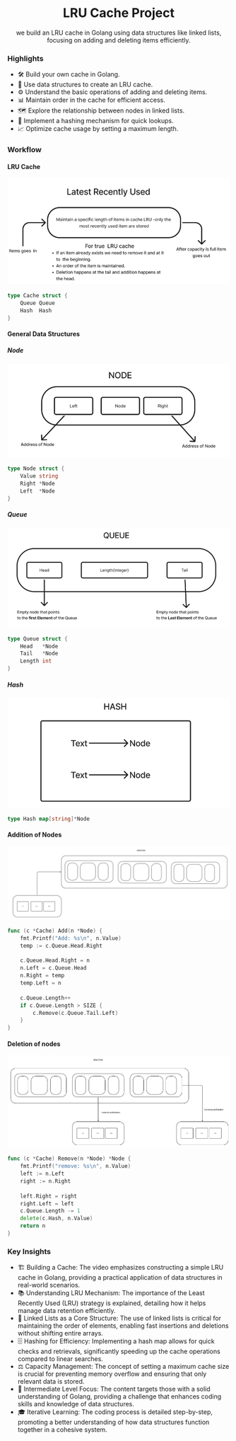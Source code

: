 <center> <h1>LRU Cache Project </h1></center>

<p style  = "text-align: center">we build an LRU cache in Golang using data structures like linked lists, focusing on adding and deleting items efficiently. </p>

### Highlights

* 🛠️ Build your own cache in Golang.
* 🐍 Use data structures to create an LRU cache.
* ⚙️ Understand the basic operations of adding and deleting items.
* 📊 Maintain order in the cache for efficient access.
* 🗺️ Explore the relationship between nodes in linked lists.
* 🔄 Implement a hashing mechanism for quick lookups.
* 📈 Optimize cache usage by setting a maximum length.

### Workflow

#### LRU Cache
![LRU Cache Image](images//LRU-Cache-page1.png)

```go
type Cache struct {
	Queue Queue
	Hash  Hash
}
```

#### General Data Structures
##### Node
![DataStructures](images/Node.png)

```go
type Node struct {
	Value string
	Right *Node
	Left  *Node
}
```
##### Queue
![DataStructures](images/Queue.png)

```go
type Queue struct {
	Head   *Node
	Tail   *Node
	Length int
}
```
##### Hash
![DataStructures](images/Hash.png)

```go
type Hash map[string]*Node
```

#### Addition of Nodes
![Adddition](images/LRU-cache-page3.png)

```go
func (c *Cache) Add(n *Node) {
	fmt.Printf("Add: %s\n", n.Value)
	temp := c.Queue.Head.Right

	c.Queue.Head.Right = n
	n.Left = c.Queue.Head
	n.Right = temp
	temp.Left = n

	c.Queue.Length++
	if c.Queue.Length > SIZE {
		c.Remove(c.Queue.Tail.Left)
	}
}
```

#### Deletion of nodes
![Delete node](images/LRU-Cache-page4.png)

```go
func (c *Cache) Remove(n *Node) *Node {
	fmt.Printf("remove: %s\n", n.Value)
	left := n.Left
	right := n.Right

	left.Right = right
	right.Left = left
	c.Queue.Length -= 1
	delete(c.Hash, n.Value)
	return n
}
```

### Key Insights
* 🏗️ Building a Cache: The video emphasizes constructing a simple LRU cache in Golang, providing a practical application of data structures in real-world scenarios.
* 📚 Understanding LRU Mechanism: The importance of the Least Recently Used (LRU) strategy is explained, detailing how it helps manage data retention efficiently.
* 🔗 Linked Lists as a Core Structure: The use of linked lists is critical for maintaining the order of elements, enabling fast insertions and deletions without shifting entire arrays.
* 🗄️ Hashing for Efficiency: Implementing a hash map allows for quick checks and retrievals, significantly speeding up the cache operations compared to linear searches.
* ⚖️ Capacity Management: The concept of setting a maximum cache size is crucial for preventing memory overflow and ensuring that only relevant data is stored.
* 🚀 Intermediate Level Focus: The content targets those with a solid understanding of Golang, providing a challenge that enhances coding skills and knowledge of data structures.
* 🎓 Iterative Learning: The coding process is detailed step-by-step, promoting a better understanding of how data structures function together in a cohesive system.

